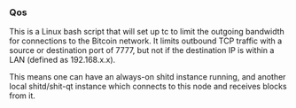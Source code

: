 ### Qos ###

This is a Linux bash script that will set up tc to limit the outgoing bandwidth for connections to the Bitcoin network. It limits outbound TCP traffic with a source or destination port of 7777, but not if the destination IP is within a LAN (defined as 192.168.x.x).

This means one can have an always-on shitd instance running, and another local shitd/shit-qt instance which connects to this node and receives blocks from it.
